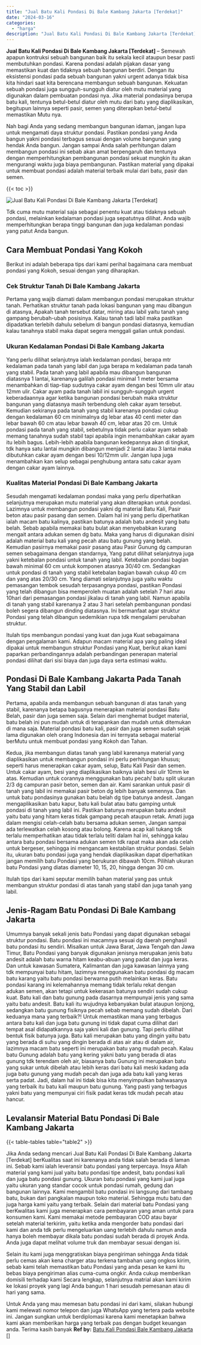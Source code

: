 ```yaml
---
title: "Jual Batu Kali Pondasi Di Bale Kambang Jakarta [Terdekat]"
date: "2024-03-16"
categories: 
  - "harga"
description: "Jual Batu Kali Pondasi Di Bale Kambang Jakarta [Terdekat]. Untuk Anda yang mau memesan batu pondasi ini dari kami, silakan hubungi kami melewati nomor telepo..."
---
```


**Jual Batu Kali Pondasi Di Bale Kambang Jakarta \[Terdekat\]** – Semewah apapun kontruksi sebuah bangunan baik itu sekala kecil ataupun besar pasti membutuhkan pondasi. Karena pondasi adalah pijakan dasar yang memastikan kuat dan tidaknya sebuah bangunan berdiri. Dengan itu eksistensi pondasi pada sebuah bangunan yakni urgent adanya tidak bisa kita hindari saat kita berencana membangun sebuah bangunan. Kekuatan sebuah pondasi juga sungguh-sungguh diatur oleh mutu material yang digunakan dalam pembuatan pondasi nya. Jika material pondasinya berupa batu kali, tentunya betul-betul diatur oleh mutu dari batu yang diaplikasikan, begitupun lainnya seperti pasir, semen yang diterapkan betul-betul memastikan Mutu nya.

Nah bagi Anda yang sedang membangun bangunan idaman, jangan lupa untuk mengamati daya struktur pondasi. Pastikan pondasi yang Anda bangun yakni pondasi terbagus sesuai dengan volume bangunan yang hendak Anda bangun. Jangan sampai Anda salah perhitungan dalam membangun pondasi ini sebab akan amat berpengaruh dan tentunya dengan memperhitungkan pembangunan pondasi sekuat mungkin itu akan mengurangi waktu juga biaya pembangunan. Pastikan material yang dipakai untuk membuat pondasi adalah material terbaik mulai dari batu, pasir dan semen.

{{< toc >}}

![Jual Batu Kali Pondasi Di Bale Kambang Jakarta [Terdekat]](/images/jual-batu-kali-10.png)

Tdk cuma mutu material saja sebagai penentu kuat atau tidaknya sebuah pondasi, melainkan kedalaman pondasi juga sepatutnya dilihat. Anda wajib memperhitungkan berapa tinggi bangunan dan juga kedalaman pondasi yang patut Anda bangun.

## Cara Membuat Pondasi Yang Kokoh

Berikut ini adalah beberapa tips dari kami perihal bagaimana cara membuat pondasi yang Kokoh, sesuai dengan yang diharapkan.

### Cek Struktur Tanah Di Bale Kambang Jakarta

Pertama yang wajib diamati dalam membangun pondasi merupakan struktur tanah. Perhatikan struktur tanah pada lokasi bangunan yang mau dibangun di atasnya, Apakah tanah tersebut datar, miring atau labil yaitu tanah yang gampang berubah-ubah posisinya. Kalau tanah tadi labil maka pastikan dipadatkan terlebih dahulu sebelum di bangun pondasi diatasnya, kemudian kalau tanahnya stabil maka dapat segera menggali galian untuk pondasi.

### Ukuran Kedalaman Pondasi Di Bale Kambang Jakarta

Yang perlu dilihat selanjutnya ialah kedalaman pondasi, berapa mtr kedalaman pada tanah yang labil dan juga berapa m kedalaman pada tanah yang stabil. Pada tanah yang labil apabila mau dibangun bangunan diatasnya 1 lantai, karenanya galilah pondasi minimal 1 meter bersama menambahkan di tiap-tiap sudutnya cakar ayam dengan besi 10mm ulir atau 12mm ulir. Cakar ayam pada tanah labil ini sungguh-sungguh urgent keberadaannya agar ketika bangunan pondasi berubah maka struktur bangunan yang diatasnya masih terbendung oleh cakar ayam tersebut. Kemudian sekiranya pada tanah yang stabil karenanya pondasi cukup dengan kedalaman 60 cm minimalnya dg lebar atas 40 centi meter dan lebar bawah 60 cm atau lebar bawah 40 cm, lebar atas 20 cm. Untuk pondasi pada tanah yang stabil, sebetulnya tidak perlu cakar ayam sebab memang tanahnya sudah stabil tapi apabila ingin menambahkan cakar ayam itu lebih bagus. Lebih-lebih apabila bangunan kedepannya akan di tingkat, tdk hanya satu lantai mungkin dibangun menjadi 2 lantai atau 3 lantai maka dibutuhkan cakar ayam dengan besi 10/12mm ulir. Jangan lupa juga menambahkan kan selup sebagai penghubung antara satu cakar ayam dengan cakar ayam lainnya.

### Kualitas Material Pondasi Di Bale Kambang Jakarta

Sesudah mengamati kedalaman pondasi maka yang perlu diperhatikan selanjutnya merupakan mutu material yang akan diterapkan untuk pondasi. Lazimnya untuk membangun pondasi yakni dg material Batu Kali, Pasir beton atau pasir pasang dan semen. Dalam hal ini yang perlu diperhatikan ialah macam batu kalinya, pastikan batunya adalah batu andesit yang batu belah. Sebab apabila memakai batu bulat akan menyebabkan kurang mengait antara adukan semen dg batu. Maka yang harus di digunakan disini adalah material batu kali yang pecah atau batu gunung yang belah. Kemudian pasirnya memakai pasir pasang atau Pasir Gunung dg campuran semen sebagaimana dengan standarnya, Yang patut dilihat selanjutnya juga yakni ketebalan pondasi untuk tanah yang labil. Ketebalan pondasi bagian bawah minimal 60 cm untuk komponen atasnya 30/40 cm. Sedangkan untuk pondasi di tanah yang stabil ketebalan bagian bawah cukup 40 cm dan yang atas 20/30 cm. Yang diamati selanjutnya juga yaitu waktu pemasangan tembok sesudah terpasangnya pondasi, pastikan Pondasi yang telah dibangun bisa memperoleh muatan adalah setelah 7 hari atau 10hari dari pemasangan pondasi jikalau di tanah yang labil. Namun apabila di tanah yang stabil karenanya 2 atau 3 hari setelah pembangunan pondasi boleh segera dibangun dinding diatasnya. Ini bermanfaat agar struktur Pondasi yang telah dibangun sedemikian rupa tdk mengalami perubahan struktur.

Itulah tips membangun pondasi yang kuat dan juga Kuat sebagaimana dengan pengalaman kami. Adapun macam material apa yang paling ideal dipakai untuk membangun struktur Pondasi yang Kuat, berikut akan kami paparkan perbandingannya adalah perbandingan penerapan material pondasi dilihat dari sisi biaya dan juga daya serta estimasi waktu.

## Pondasi Di Bale Kambang Jakarta Pada Tanah Yang Stabil dan Labil

Pertama, apabila anda membangun sebuah bangunan di atas tanah yang stabil, karenanya betapa bagusnya menerapkan material pondasi Batu Belah, pasir dan juga semen saja. Selain dari menghemat budget material, batu belah ini pun mudah untuk di terapankan dan mudah untuk ditemukan di mana saja. Material pondasi batu kali, pasir dan juga semen sudah sejak lama digunakan oleh orang Indonesia dan ini ternyata sebagai material berMutu untuk membuat pondasi yang Kokoh dan Tahan.

Kedua, jika membangun diatas tanah yang labil karenanya material yang diaplikasikan untuk membangun pondasi ini perlu perhitungan khusus; seperti harus menerapkan cakar ayam, selup, Batu Kali Pasir dan semen. Untuk cakar ayam, besi yang diaplikasikan baiknya ialah besi ulir 10mm ke atas. Kemudian untuk corannya menggunakan batu pecah/ batu split ukuran 2/3 dg campuran pasir beton, semen dan air. Kami sarankan untuk pasir di tanah yang labil ini memakai pasir beton dg lebih banyak semennya. Dan untuk batu pondasinya gunakan batu belah dg tipe batunya andesit. Jangan mengaplikasikan batu kapur, batu kali bulat atau batu gamping untuk pondasi di tanah yang labil ini. Pastikan batunya merupakan batu andesit yaitu batu yang hitam keras tidak gampang pecah ataupun retak. Amati juga dalam mengisi celah-celah batu bersama adukan semen, Jangan sampai ada terlewatkan celah kosong atau bolong. Karena acap kali tukang tdk terlalu memperhatikan atau tidak terlalu teliti dalam hal ini, sehingga kalau antara batu pondasi bersama adukan semen tdk rapat maka akan ada celah untuk bergeser, sehingga ini mengancam kestabilan struktur pondasi. Selain itu, ukuran batu pondasi juga yang hendak diaplikasikan dapat diperhatikan jangan memilih batu Pondasi yang berukuran dibawah 10cm. Pilihlah ukuran batu Pondasi yang diatas diameter 10, 15, 20, hingga dengan 30 cm.

Itulah tips dari kami seputar memilih bahan material yang pas untuk membangun struktur pondasi di atas tanah yang stabil dan juga tanah yang labil.

## Jenis-Ragam Batu Pondasi Di Bale Kambang Jakarta

Umumnya banyak sekali jenis batu Pondasi yang dapat digunakan sebagai struktur pondasi. Batu pondasi ini macamnya sesuai dg daerah penghasil batu pondasi itu sendiri. Misalkan untuk Jawa Barat, Jawa Tengah dan Jawa Timur, Batu Pondasi yang banyak digunakan jenisnya merupakan jenis batu andesit adalah batu warna hitam keabu-abuan yang padat dan juga keras. Dan untuk kawasan Sumatera, Kalimantan dan juga kawasan lainnya yang tdk mempunyai batu hitam, lazimnya menggunakan batu pondasi dg macam batu karang yaitu batu pondasi berwarna putih melainkan keras. Batu pondasi karang ini kelemahannya memang tidak terlalu rekat dengan adukan semen, akan tetapi untuk kekerasan batunya sendiri sudah cukup kuat. Batu kali dan batu gunung pada dasarnya mempunyai jenis yang sama yaitu batu andesit. Batu kali itu wujudnya kebanyakan bulat ataupun lonjong, sedangkan batu gunung fisiknya pecah sebab memang sudah dibelah. Dari keduanya mana yang terbaik?! Untuk memastikan mana yang terbagus antara batu kali dan juga batu gunung ini tidak dapat cuma dilihat dari tempat asal didapatkannya saja yakni kali dan gunung. Tapi perlu dilihat bentuk fisik batunya juga. Batu kali merupakan batu yang dingin yaitu batu yang berada di suhu yang dingin berada di atas air atau di dalam air, lazimnya macam batu seperti ini merupakan batu yang mudah pecah. Kalau batu Gunung adalah batu yang kering yakni batu yang berada di atas gunung tdk terendam oleh air, biasanya batu Gunung ini merupakan batu yang sukar untuk dibelah atau lebih keras dari batu kali meski kadang ada juga batu gunung yang mudah pecah dan juga ada batu kali yang keras serta padat. Jadi, dalam hal ini tidak bisa kita menyimpulkan bahwasanya yang terbaik itu batu kali maupun batu gunung. Yang pasti yang terbagus yakni batu yang mempunyai ciri fisik padat keras tdk mudah pecah atau hancur.

## Levalansir Material Batu Pondasi Di Bale Kambang Jakarta

{{< table-tables table="table2" >}}

Jika Anda sedang mencari Jual Batu Kali Pondasi Di Bale Kambang Jakarta \[Terdekat\] berKualitas saat ini karenanya anda tidak salah berada di laman ini. Sebab kami ialah leveransir batu pondasi yang terpercaya. Insya Allah material yang kami jual yaitu batu pondasi tipe andesit, batu pondasi kali dan juga batu pondasi gunung. Ukuran batu pondasi yang kami jual juga yaitu ukuran yang standar cocok untuk pondasi rumah, gedung dan bangunan lainnya. Kami mengambil batu pondasi ini langsung dari tambang batu, bukan dari pangkalan maupun toko material. Sehingga mutu batu dan juga harga kami yaitu yang terbaik. Selain dari material batu Pondasi yang berKwalitas kami juga menerapkan cara pembayaran yang aman untuk para konsumen kami. Kami memakai metode pembayaran COD atau bayar setelah material terkirim, yaitu ketika anda mengorder batu pondasi dari kami dan anda tdk perlu mengeluarkan uang terlebih dahulu namun anda hanya boleh membayar dikala batu pondasi sudah berada di proyek Anda. Anda juga dapat melihat volume truk dan membayar sesuai dengan isi.

Selain itu kami juga menggratiskan biaya pengiriman sehingga Anda tidak perlu cemas akan kena charger atau terkena tambahan uang ongkos kirim, sebab kami telah memastikan batu Pondasi yang anda pesan ke kami itu bebas biaya pengiriman alias cuma-cuma ongkir. Anda cukup memberikan domisili terhadap kami Secara lengkap, selanjutnya matrial akan kami kirim ke lokasi proyek yang lagi Anda bangun 1 hari sesudah pemesanan atau di hari yang sama.

Untuk Anda yang mau memesan batu pondasi ini dari kami, silakan hubungi kami melewati nomor telepon dan juga WhatsApp yang tertera pada website ini. Jangan sungkan untuk berdiplomasi karena kami menetapkan bahwa kami akan memberikan harga yang terbaik pas dengan budget keuangan anda. Terima kasih banyak
**Ref by:** [Batu Kali Pondasi Bale Kambang Jakarta []](https://id.wikipedia.org/wiki/Batu)
